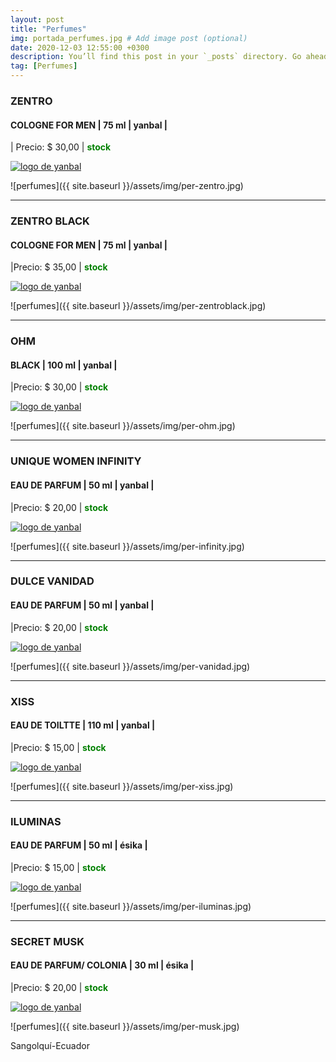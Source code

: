 ```yaml
---
layout: post
title: "Perfumes"
img: portada_perfumes.jpg # Add image post (optional)
date: 2020-12-03 12:55:00 +0300
description: You’ll find this post in your `_posts` directory. Go ahead and edit it and re-build the site to see your changes. # Add post description (optional)
tag: [Perfumes]
---
```

### ZENTRO  
#### COLOGNE FOR MEN  | 75 ml | yanbal  |
| Precio: $ 30,00  | <b style='color:green'> stock </b>

[logo]: https://raw.githubusercontent.com/Betty-C/bef/gh-pages/assets/img/linkw.jpg
[ZENTRO2]: https://api.whatsapp.com/send?phone=593995957267&text=%C2%A1Hola!%20Me%20interesa%20este%20producto%20-%3E%20Colonia%20ZENTRO%20%20%20-%20yanbal "clic para abrir chat de whatsapp"
 [![logo de yanbal][logo]][ZENTRO2]

![perfumes]({{ site.baseurl }}/assets/img/per-zentro.jpg)
* * *
### ZENTRO BLACK  
#### COLOGNE FOR MEN  | 75 ml | yanbal  |
|Precio: $  35,00  | <b style='color:green'> stock </b>

[logo]: https://raw.githubusercontent.com/Betty-C/bef/gh-pages/assets/img/linkw.jpg
[BLACK2]: https://api.whatsapp.com/send?phone=593995957267&text=%C2%A1Hola!%20Me%20interesa%20este%20producto%20-%3E%20Colonia%20ZENTRO%20BLACK%20%20%20-%20yanbal "clic para abrir chat de whatsapp"
 [![logo de yanbal][logo]][BLACK2]

![perfumes]({{ site.baseurl }}/assets/img/per-zentroblack.jpg)
* * *
### OHM  
#### BLACK  | 100 ml | yanbal |
|Precio: $ 30,00   | <b style='color:green'> stock </b>

[logo]: https://raw.githubusercontent.com/Betty-C/bef/gh-pages/assets/img/linkw.jpg
[OHM4]: https://api.whatsapp.com/send?phone=593995957267&text=%C2%A1Hola!%20Me%20interesa%20este%20producto%20-%3E%20Colonia%20OHM%20BLACK%20%20%20-%20yanbal "clic para abrir chat de whatsapp"
 [![logo de yanbal][logo]][OHM4]

![perfumes]({{ site.baseurl }}/assets/img/per-ohm.jpg)
* * *
### UNIQUE WOMEN INFINITY
#### EAU DE PARFUM  | 50 ml | yanbal  | 
|Precio: $  20,00  | <b style='color:green'> stock </b>

[logo]: https://raw.githubusercontent.com/Betty-C/bef/gh-pages/assets/img/linkw.jpg
[INFINITY]:  https://api.whatsapp.com/send?phone=593995957267&text=%C2%A1Hola!%20Me%20interesa%20este%20producto%20-%3E%20Perfume%20UNIQUE%20WOMEN%20INFINITY%20%20%20%20-%20yanbal "clic para abrir chat de whatsapp"
 [![logo de yanbal][logo]][INFINITY]

![perfumes]({{ site.baseurl }}/assets/img/per-infinity.jpg)
* * *
### DULCE VANIDAD
#### EAU DE PARFUM  | 50 ml | yanbal  |
|Precio: $  20,00  | <b style='color:green'> stock </b>

[logo]: https://raw.githubusercontent.com/Betty-C/bef/gh-pages/assets/img/linkw.jpg
[VANIDAD]:  https://api.whatsapp.com/send?phone=593995957267&text=%C2%A1Hola!%20Me%20interesa%20este%20producto%20-%3E%20Perfume%20DULCE%20VANIDAD%20%20%20%20-%20yanbal "clic para abrir chat de whatsapp"
 [![logo de yanbal][logo]][VANIDAD]

![perfumes]({{ site.baseurl }}/assets/img/per-vanidad.jpg)
* * *
### XISS
#### EAU DE TOILTTE | 110 ml | yanbal |
|Precio: $  15,00  | <b style='color:green'> stock </b>

[logo]: https://raw.githubusercontent.com/Betty-C/bef/gh-pages/assets/img/linkw.jpg
[XISS]:  https://api.whatsapp.com/send?phone=593995957267&text=%C2%A1Hola!%20Me%20interesa%20este%20producto%20-%3E%20Perfume%20XISS%20%20%20%20-%20yanbal "clic para abrir chat de whatsapp"
 [![logo de yanbal][logo]][XISS]

![perfumes]({{ site.baseurl }}/assets/img/per-xiss.jpg)
* * *
### ILUMINAS
#### EAU DE PARFUM  | 50 ml | ésika |
|Precio: $  15,00  | <b style='color:green'> stock </b>

[logo]: https://raw.githubusercontent.com/Betty-C/bef/gh-pages/assets/img/linkw.jpg
[ILUMINAS]:  https://api.whatsapp.com/send?phone=593995957267&text=%C2%A1Hola!%20Me%20interesa%20este%20producto%20-%3E%20Perfume%20ILUMINAS%20-%20%C3%A9sika "clic para abrir chat de whatsapp"
 [![logo de yanbal][logo]][ILUMINAS]

![perfumes]({{ site.baseurl }}/assets/img/per-iluminas.jpg)
* * *
### SECRET MUSK
#### EAU DE PARFUM/ COLONIA   | 30 ml | ésika |
|Precio: $  20,00  | <b style='color:green'> stock </b>

[logo]: https://raw.githubusercontent.com/Betty-C/bef/gh-pages/assets/img/linkw.jpg
[MUSK]:  https://api.whatsapp.com/send?phone=593995957267&text=%C2%A1Hola!%20Me%20interesa%20este%20producto%20-%3E%20Perfume%20SECRET%20MUSK%20-%20%C3%A9sika "clic para abrir chat de whatsapp"
 [![logo de yanbal][logo]][MUSK]

![perfumes]({{ site.baseurl }}/assets/img/per-musk.jpg)

Sangolquí-Ecuador

